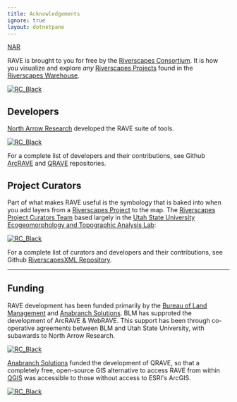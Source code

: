 ```yaml
---
title: Acknowledgements
ignore: true
layout: dotnetpane
---
```


<a href="https://northarrowresearch.com" target=”_blank”>NAR</a>

RAVE is brought to you for free by the [Riverscapes Consortium](http://riverscapes.xyz). It is how you visualize and explore _any_  [Riverscapes Projects](https://riverscapes.xyz/Tools/Technical_Reference/Documentation_Standards/Riverscapes_Projects/) found in the [Riverscapes Warehouse](https://riverscapes.xyz/Data_Warehouses/).

[![RC_Black](https://rave.riverscapes.xyz/assets/images/logos/RC_Black.png)](http://riverscapes.xyz)


## Developers
[North Arrow Research](https://northarrowresearch.com/) developed the RAVE suite of tools.

[![RC_Black](https://rave.riverscapes.xyz/assets/images/logos/NAR.png)](https://northarrowresearch.com/)

For a complete list of developers and their contributions, see Github [ArcRAVE](https://github.com/Riverscapes/RaveAddIn/graphs/contributors) and [QRAVE](https://github.com/Riverscapes/QRAVEPlugin/graphs/contributors) repositories.

## Project Curators
Part of what makes RAVE useful is the symbology that is baked into when you add layers from a [Riverscapes Project](https://riverscapes.xyz/Tools/Technical_Reference/Documentation_Standards/Riverscapes_Projects/) to the map. The [Riverscapes Project Curators Team](github.com/orgs/Riverscapes/teams/riverscape-project-curators/members) based largely in the [Utah State University Ecogeomorphology and Topographic Analysis Lab](http://etal.joewheaton.org):

[![RC_Black](https://rave.riverscapes.xyz/assets/images/logos/ETAL.gif)](http://etal.joewheaton.org)

For a complete list of curators and developers and their contributions, see Github [RiverscapesXML Repository](https://github.com/Riverscapes/RiverscapesXML/graphs/contributors).

-----------------

## Funding

RAVE development has been funded primarily by the [Bureau of Land Management](https://www.blm.gov/montana-dakotas) and [Anabranch Solutions](http://anabranchsolutions.com). BLM has supproted the development of ArcRAVE & WebRAVE. This support has been through co-operative agreements between BLM and Utah State University, with subawards to North Arrow Research. 

[![RC_Black](https://rave.riverscapes.xyz/assets/images/logos/blm.png)](https://www.blm.gov/montana-dakotas)

[Anabranch Solutions](http://anabranchsolutions.com) funded the development of QRAVE, so that a completely free, open-source GIS alternative to access RAVE from within [QGIS](https://qgis.org/en/site/) was accessible to those without access to ESRI's ArcGIS.

[![RC_Black](https://rave.riverscapes.xyz/assets/images/logos/Anabranch.png)](http://anabranchsolutions.com)
